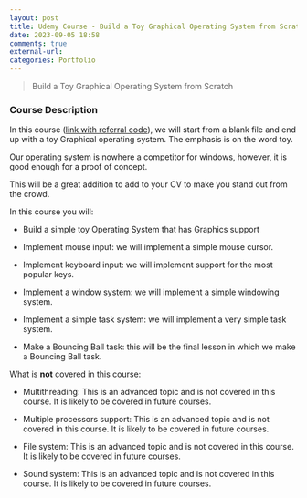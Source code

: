 ```yaml
---
layout: post
title: Udemy Course - Build a Toy Graphical Operating System from Scratch
date: 2023-09-05 18:58
comments: true
external-url:
categories: Portfolio
---
```


> Build a Toy Graphical Operating System from Scratch

### Course Description

In this course ([link with referral code](https://www.udemy.com/course/build-a-graphical-operating-system-from-scratch/?referralCode=999565841E146B214A15)), we will start from a blank file and end up with a toy Graphical operating system. The emphasis is on the word toy.

Our operating system is nowhere a competitor for windows, however, it is good enough for a proof of concept.

This will be a great addition to add to your CV to make you stand out from the crowd.

In this course you will:

- Build a simple toy Operating System that has Graphics support

- Implement mouse input: we will implement a simple mouse cursor.

- Implement keyboard input: we will implement support for the most popular keys. 

- Implement a window system: we will implement a simple windowing system.

- Implement a simple task system: we will implement a very simple task system.

- Make a Bouncing Ball task: this will be the final lesson in which we make a Bouncing Ball task.

What is **not** covered in this course:

- Multithreading: This is an advanced topic and is not covered in this course. It is likely to be covered in future courses.

- Multiple processors support: This is an advanced topic and is not covered in this course. It is likely to be covered in future courses.

- File system: This is an advanced topic and is not covered in this course. It is likely to be covered in future courses.

- Sound system: This is an advanced topic and is not covered in this course. It is likely to be covered in future courses.